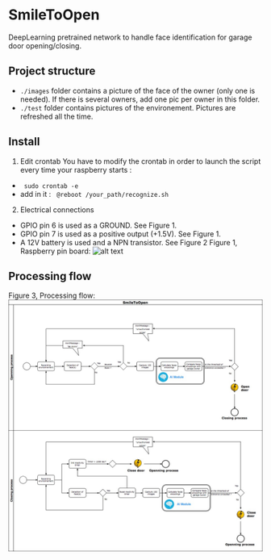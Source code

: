 # SmileToOpen
DeepLearning pretrained network to handle face identification for garage door opening/closing.

## Project structure
* ```./images``` folder contains a picture of the face of the owner (only one is needed). If there is several owners, add one pic per owner in this folder.
* ```./test``` folder contains pictures of the environement. Pictures are refreshed all the time.

## Install
1. Edit crontab
You have to modify the crontab in order to launch the script every time your raspberry starts :
* ``` sudo crontab -e```
* add in it : ``` @reboot /your_path/recognize.sh```
2. Electrical connections
* GPIO pin 6 is used as a GROUND. See Figure 1.
* GPIO pin 7 is used as a positive output (+1.5V). See Figure 1.
* A 12V battery is used and a NPN transistor. See Figure 2
Figure 1, Raspberry pin board: ![alt text](https://i.stack.imgur.com/gaU6t.png "Raspberry pin board")

## Processing flow
Figure 3, Processing flow: ![alt text](./documentation/garage_processing_flow.jpg "Processing flow")



